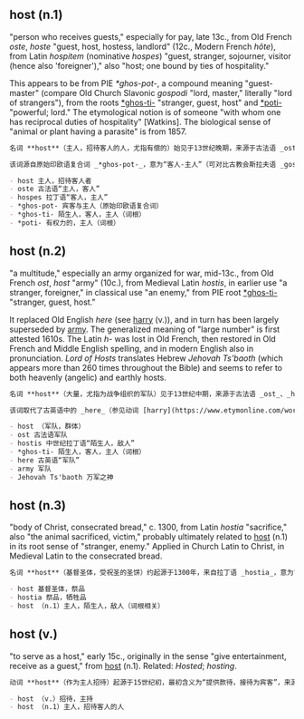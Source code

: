 ## host (n.1)

"person who receives guests," especially for pay, late 13c., from Old French _oste_, _hoste_ "guest, host, hostess, landlord" (12c., Modern French _hôte_), from Latin _hospitem_ (nominative _hospes_) "guest, stranger, sojourner, visitor (hence also 'foreigner')," also "host; one bound by ties of hospitality."

This appears to be from PIE _\*ghos-pot-_, a compound meaning "guest-master" (compare Old Church Slavonic _gospodi_ "lord, master," literally "lord of strangers"), from the roots [\*ghos-ti-](https://www.etymonline.com/word/*ghos-ti- "Etymology, meaning and definition of *ghos-ti- ") "stranger, guest, host" and [\*poti-](https://www.etymonline.com/word/*poti- "Etymology, meaning and definition of *poti- ") "powerful; lord." The etymological notion is of someone "with whom one has reciprocal duties of hospitality" \[Watkins\]. The biological sense of "animal or plant having a parasite" is from 1857.

```md
名词 **host**（主人，招待客人的人，尤指有偿的）始见于13世纪晚期，来源于古法语 _oste_、_hoste_（12世纪，今法语为 _hôte_），意为“客人、主人、女主人、房东”，源自拉丁语 _hospitem_（主格为 _hospes_），意为“客人、陌生人、寄居者、访客（因此也引申为‘外国人’）”，此外还有“主人；承担款待义务者”的含义。

该词源自原始印欧语复合词 _*ghos-pot-_，意为“客人-主人”（可对比古教会斯拉夫语 _gospodi_ “主，主人”，字面为“陌生人的主人”），由两个词根构成：[\*ghos-ti-](https://www.etymonline.com/word/*ghos-ti- "Etymology, meaning and definition of *ghos-ti-")，意为“陌生人、客人、主人”，和 [\*poti-](https://www.etymonline.com/word/*poti- "Etymology, meaning and definition of *poti-")，意为“有权力的；主人”。词源学意义为“彼此负有款待义务的人”［沃特金斯（Watkins）］。生物学中“（动物或植物的）寄主”一义始于1857年。

- host 主人，招待客人者  
- oste 古法语“主人，客人”  
- hospes 拉丁语“客人，主人”  
- *ghos-pot- 宾客与主人（原始印欧语复合词）  
- *ghos-ti- 陌生人，客人，主人（词根）  
- *poti- 有权力的，主人（词根）
```

## host (n.2)

"a multitude," especially an army organized for war, mid-13c., from Old French _ost_, _host_ "army" (10c.), from Medieval Latin _hostis_, in earlier use "a stranger, foreigner," in classical use "an enemy," from PIE root [\*ghos-ti-](https://www.etymonline.com/word/*ghos-ti- "Etymology, meaning and definition of *ghos-ti- ") "stranger, guest, host."

It replaced Old English _here_ (see [harry](https://www.etymonline.com/word/harry#etymonline_v_6183 "Etymology, meaning and definition of harry ") (v.)), and in turn has been largely superseded by [army](https://www.etymonline.com/word/army "Etymology, meaning and definition of army "). The generalized meaning of "large number" is first attested 1610s. The Latin _h-_ was lost in Old French, then restored in Old French and Middle English spelling, and in modern English also in pronunciation. _Lord of Hosts_ translates Hebrew _Jehovah Ts'baoth_ (which appears more than 260 times throughout the Bible) and seems to refer to both heavenly (angelic) and earthly hosts.

```md
名词 **host**（大量，尤指为战争组织的军队）见于13世纪中期，来源于古法语 _ost_、_host_（10世纪），原是中世纪拉丁语 _hostis_，早期含义为“陌生人，外族人”，古典拉丁语中意为“敌人”，源自原始印欧语词根 [*ghos-ti-](https://www.etymonline.com/word/*ghos-ti- "Etymology, meaning and definition of *ghos-ti-")，意为“陌生人，客人，主人”。

该词取代了古英语中的 _here_（参见动词 [harry](https://www.etymonline.com/word/harry#etymonline_v_6183 "Etymology, meaning and definition of harry")），而后又逐渐被现代英语的 [army](https://www.etymonline.com/word/army "Etymology, meaning and definition of army") 取代。词义“（大量的）群体”最早见于1610年代。拉丁语中的 _h-_ 音在古法语中丢失，后来又在古法语和中古英语的拼写中恢复，现代英语中发音亦恢复此音。宗教术语 “Lord of Hosts” 用以翻译希伯来语 _Jehovah Ts'baoth_（在圣经中出现超过260次），大致指代天上的（天使军团）和地上的军队。

- host （军队，群体）  
- ost 古法语军队  
- hostis 中世纪拉丁语“陌生人，敌人”  
- *ghos-ti- 陌生人，客人，主人（词根）  
- here 古英语“军队”  
- army 军队  
- Jehovah Ts'baoth 万军之神
```

## host (n.3)

"body of Christ, consecrated bread," c. 1300, from Latin _hostia_ "sacrifice," also "the animal sacrificed, victim," probably ultimately related to [host](https://www.etymonline.com/word/host#etymonline_v_14483 "Etymology, meaning and definition of host") (n.1) in its root sense of "stranger, enemy." Applied in Church Latin to Christ, in Medieval Latin to the consecrated bread.

```md
名词 **host**（基督圣体，受祝圣的圣饼）约起源于1300年，来自拉丁语 _hostia_，意为“祭品”，也指“被祭杀的动物，牺牲品”，其词根很可能最终与名词 **host**（n.1）（主人，客人，陌生人，敌人）相关，均含有“陌生人、敌人”的原始意义。在教会拉丁语中该词用于指代基督，在中世纪拉丁语中指代受祝圣的圣饼。

- host 基督圣体，祭品  
- hostia 祭品，牺牲品  
- host （n.1）主人，陌生人，敌人（词根相关）
```

## host (v.)

"to serve as a host," early 15c., originally in the sense "give entertainment, receive as a guest," from [host](https://www.etymonline.com/word/host#etymonline_v_14483 "Etymology, meaning and definition of host") (n.1). Related: _Hosted_; _hosting_.

```md
动词 **host**（作为主人招待）起源于15世纪初，最初含义为“提供款待，接待为宾客”，来源于名词 [host](https://www.etymonline.com/word/host#etymonline_v_14483 "Etymology, meaning and definition of host")（n.1，主人，招待客人的人）。相关词形包括 _hosted_（已招待的）和 _hosting_（正在招待的）。

- host （v.）招待，主持  
- host （n.1）主人，招待客人的人
```